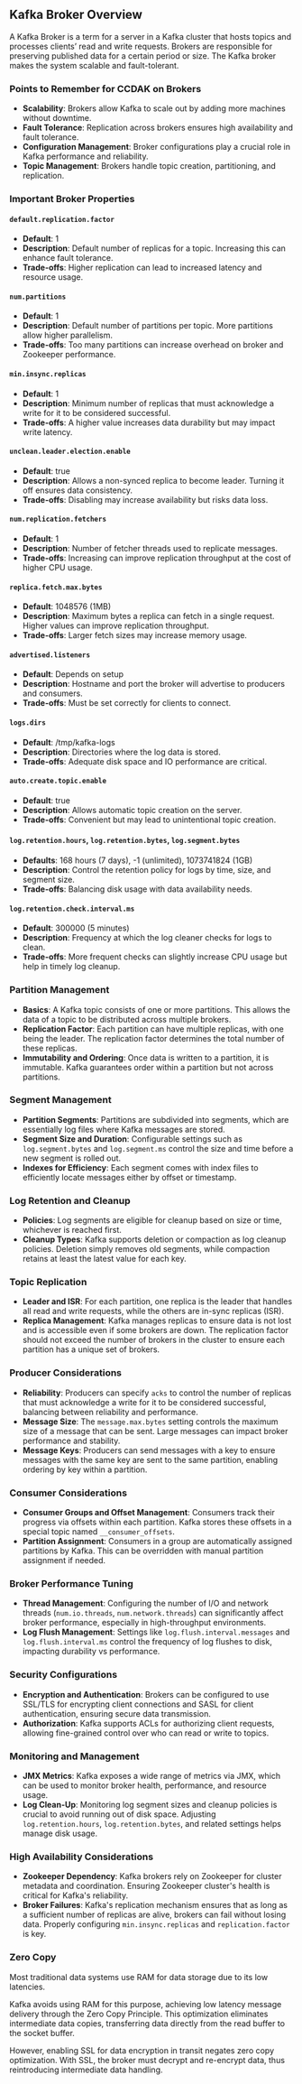 ## Kafka Broker Overview

A Kafka Broker is a term for a server in a Kafka cluster that hosts topics and processes clients’ read and write requests. Brokers are responsible for preserving published data for a certain period or size. The Kafka broker makes the system scalable and fault-tolerant.

### Points to Remember for CCDAK on Brokers

- **Scalability**: Brokers allow Kafka to scale out by adding more machines without downtime.
- **Fault Tolerance**: Replication across brokers ensures high availability and fault tolerance.
- **Configuration Management**: Broker configurations play a crucial role in Kafka performance and reliability.
- **Topic Management**: Brokers handle topic creation, partitioning, and replication.

### Important Broker Properties

#### `default.replication.factor`
- **Default**: 1
- **Description**: Default number of replicas for a topic. Increasing this can enhance fault tolerance.
- **Trade-offs**: Higher replication can lead to increased latency and resource usage.

#### `num.partitions`
- **Default**: 1
- **Description**: Default number of partitions per topic. More partitions allow higher parallelism.
- **Trade-offs**: Too many partitions can increase overhead on broker and Zookeeper performance.

#### `min.insync.replicas`
- **Default**: 1
- **Description**: Minimum number of replicas that must acknowledge a write for it to be considered successful.
- **Trade-offs**: A higher value increases data durability but may impact write latency.

#### `unclean.leader.election.enable`
- **Default**: true
- **Description**: Allows a non-synced replica to become leader. Turning it off ensures data consistency.
- **Trade-offs**: Disabling may increase availability but risks data loss.

#### `num.replication.fetchers`
- **Default**: 1
- **Description**: Number of fetcher threads used to replicate messages.
- **Trade-offs**: Increasing can improve replication throughput at the cost of higher CPU usage.

#### `replica.fetch.max.bytes`
- **Default**: 1048576 (1MB)
- **Description**: Maximum bytes a replica can fetch in a single request. Higher values can improve replication throughput.
- **Trade-offs**: Larger fetch sizes may increase memory usage.

#### `advertised.listeners`
- **Default**: Depends on setup
- **Description**: Hostname and port the broker will advertise to producers and consumers.
- **Trade-offs**: Must be set correctly for clients to connect.

#### `logs.dirs`
- **Default**: /tmp/kafka-logs
- **Description**: Directories where the log data is stored.
- **Trade-offs**: Adequate disk space and IO performance are critical.

#### `auto.create.topic.enable`
- **Default**: true
- **Description**: Allows automatic topic creation on the server.
- **Trade-offs**: Convenient but may lead to unintentional topic creation.

#### `log.retention.hours`, `log.retention.bytes`, `log.segment.bytes`
- **Defaults**: 168 hours (7 days), -1 (unlimited), 1073741824 (1GB)
- **Description**: Control the retention policy for logs by time, size, and segment size.
- **Trade-offs**: Balancing disk usage with data availability needs.

#### `log.retention.check.interval.ms`
- **Default**: 300000 (5 minutes)
- **Description**: Frequency at which the log cleaner checks for logs to clean.
- **Trade-offs**: More frequent checks can slightly increase CPU usage but help in timely log cleanup.

### Partition Management

- **Basics**: A Kafka topic consists of one or more partitions. This allows the data of a topic to be distributed across multiple brokers.
- **Replication Factor**: Each partition can have multiple replicas, with one being the leader. The replication factor determines the total number of these replicas.
- **Immutability and Ordering**: Once data is written to a partition, it is immutable. Kafka guarantees order within a partition but not across partitions.

### Segment Management

- **Partition Segments**: Partitions are subdivided into segments, which are essentially log files where Kafka messages are stored.
- **Segment Size and Duration**: Configurable settings such as `log.segment.bytes` and `log.segment.ms` control the size and time before a new segment is rolled out.
- **Indexes for Efficiency**: Each segment comes with index files to efficiently locate messages either by offset or timestamp.

### Log Retention and Cleanup

- **Policies**: Log segments are eligible for cleanup based on size or time, whichever is reached first. 
- **Cleanup Types**: Kafka supports deletion or compaction as log cleanup policies. Deletion simply removes old segments, while compaction retains at least the latest value for each key.

### Topic Replication

- **Leader and ISR**: For each partition, one replica is the leader that handles all read and write requests, while the others are in-sync replicas (ISR).
- **Replica Management**: Kafka manages replicas to ensure data is not lost and is accessible even if some brokers are down. The replication factor should not exceed the number of brokers in the cluster to ensure each partition has a unique set of brokers.

### Producer Considerations

- **Reliability**: Producers can specify `acks` to control the number of replicas that must acknowledge a write for it to be considered successful, balancing between reliability and performance.
- **Message Size**: The `message.max.bytes` setting controls the maximum size of a message that can be sent. Large messages can impact broker performance and stability.
- **Message Keys**: Producers can send messages with a key to ensure messages with the same key are sent to the same partition, enabling ordering by key within a partition.

### Consumer Considerations

- **Consumer Groups and Offset Management**: Consumers track their progress via offsets within each partition. Kafka stores these offsets in a special topic named `__consumer_offsets`.
- **Partition Assignment**: Consumers in a group are automatically assigned partitions by Kafka. This can be overridden with manual partition assignment if needed.

### Broker Performance Tuning

- **Thread Management**: Configuring the number of I/O and network threads (`num.io.threads`, `num.network.threads`) can significantly affect broker performance, especially in high-throughput environments.
- **Log Flush Management**: Settings like `log.flush.interval.messages` and `log.flush.interval.ms` control the frequency of log flushes to disk, impacting durability vs performance.

### Security Configurations

- **Encryption and Authentication**: Brokers can be configured to use SSL/TLS for encrypting client connections and SASL for client authentication, ensuring secure data transmission.
- **Authorization**: Kafka supports ACLs for authorizing client requests, allowing fine-grained control over who can read or write to topics.

### Monitoring and Management

- **JMX Metrics**: Kafka exposes a wide range of metrics via JMX, which can be used to monitor broker health, performance, and resource usage.
- **Log Clean-Up**: Monitoring log segment sizes and cleanup policies is crucial to avoid running out of disk space. Adjusting `log.retention.hours`, `log.retention.bytes`, and related settings helps manage disk usage.

### High Availability Considerations

- **Zookeeper Dependency**: Kafka brokers rely on Zookeeper for cluster metadata and coordination. Ensuring Zookeeper cluster's health is critical for Kafka's reliability.
- **Broker Failures**: Kafka's replication mechanism ensures that as long as a sufficient number of replicas are alive, brokers can fail without losing data. Properly configuring `min.insync.replicas` and `replication.factor` is key.

### Zero Copy

Most traditional data systems use RAM for data storage due to its low latencies.

Kafka avoids using RAM for this purpose, achieving low latency message delivery through the Zero Copy Principle. This optimization eliminates intermediate data copies, transferring data directly from the read buffer to the socket buffer.

However, enabling SSL for data encryption in transit negates zero copy optimization. With SSL, the broker must decrypt and re-encrypt data, thus reintroducing intermediate data handling.
